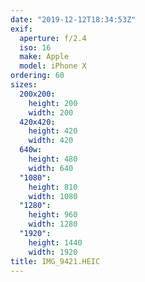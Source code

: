 ```yaml
---
date: "2019-12-12T18:34:53Z"
exif:
  aperture: f/2.4
  iso: 16
  make: Apple
  model: iPhone X
ordering: 60
sizes:
  200x200:
    height: 200
    width: 200
  420x420:
    height: 420
    width: 420
  640w:
    height: 480
    width: 640
  "1080":
    height: 810
    width: 1080
  "1280":
    height: 960
    width: 1280
  "1920":
    height: 1440
    width: 1920
title: IMG_9421.HEIC
---
```

